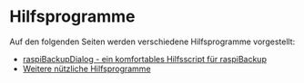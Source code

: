 # Hilfsprogramme

Auf den folgenden Seiten werden verschiedene Hilfsprogramme vorgestellt:

  - [raspiBackupDialog - ein komfortables Hilfsscript für raspiBackup](raspibackupdialog-a-convenient-helper-script-for-raspibackup.md)
  - [Weitere nützliche Hilfsprogramme](useful-helper-scripts.md)

[.status]: rft

